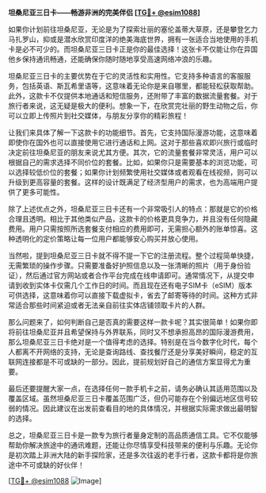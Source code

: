 **坦桑尼亚三日卡——畅游非洲的完美伴侣 [[TG💪+ @esim1088](https://t.me/s/esim1088)]**

如果你计划前往坦桑尼亚，无论是为了探索壮丽的塞伦盖蒂大草原，还是攀登乞力马扎罗山，抑或是潜水欣赏印度洋的绝美海底世界，拥有一张适合当地使用的手机卡是必不可少的。而坦桑尼亚三日卡正是你的最佳选择！这张卡不仅能让你在异国他乡保持通讯畅通，还能确保你随时随地享受高速网络冲浪的乐趣。

坦桑尼亚三日卡的主要优势在于它的灵活性和实用性。它支持多种语言的客服服务，包括英语、斯瓦希里语等，这意味着无论你是来自哪里，都能轻松获取帮助。此外，这款卡不仅提供本地通话和短信服务，还附带了丰富的数据流量套餐。对于旅行者来说，这无疑是极大的便利。想象一下，在欣赏完壮丽的野生动物之后，你可以立即上传照片到社交媒体，与朋友分享你的精彩旅程！

让我们来具体了解一下这款卡的功能细节。首先，它支持国际漫游功能，这意味着即使你在国外也可以直接使用它进行通话和上网。这对于那些喜欢即兴旅行或临时决定前往坦桑尼亚的朋友来说尤其方便。其次，它的流量套餐非常灵活，用户可以根据自己的需求选择不同价位的套餐。比如，如果你只是需要基本的浏览功能，可以选择较低价位的套餐；如果你计划频繁使用社交媒体或者观看在线视频，则可以升级到更高容量的套餐。这样的设计既满足了经济型用户的需求，也为高端用户提供了更多可能性。

除了上述优点之外，坦桑尼亚三日卡还有一个非常吸引人的特点：那就是它的价格合理且透明。相比于其他类似产品，这款卡的价格更具竞争力，并且没有任何隐藏费用。用户只需按照所选套餐支付相应的费用即可，无需担心额外的账单惊喜。这种透明化的定价策略让每一位用户都能够安心购买并放心使用。

当然啦，提到坦桑尼亚三日卡就不得不提一下它的注册流程。整个过程简单快捷，无需繁琐的操作步骤。只需要准备好护照信息以及一张清晰的照片（用于身份验证），然后通过官方网站或者合作平台完成在线申请即可。通常情况下，从提交申请到收到实体卡仅需几个工作日的时间。而且现在还有电子SIM卡（eSIM）版本可供选择，这意味着你可以直接下载虚拟卡，省去了邮寄等待的时间。这种方式非常适合那些时间紧迫或者无法亲自前往实体店铺领取卡片的人群。

那么问题来了，如何判断自己是否真的需要这样一款卡呢？其实很简单！如果你即将前往坦桑尼亚并且希望保持与外界联系，同时又不想承担高昂的国际漫游费用，那么坦桑尼亚三日卡绝对是一个值得考虑的选择。特别是在当今数字化时代，每个人都离不开网络的支持，无论是查询路线、查找餐厅还是分享美好瞬间，稳定的互联网连接都是不可或缺的一部分。因此，提前规划好自己的通信方案显得尤为重要。

最后还要提醒大家一点，在选择任何一款手机卡之前，请务必确认其适用范围以及覆盖区域。虽然坦桑尼亚三日卡覆盖范围广泛，但仍可能存在个别偏远地区信号较弱的情况。因此建议在出发前查看目的地的具体情况，并根据实际需求做出最明智的选择。

总之，坦桑尼亚三日卡是一款专为旅行者量身定制的高品质通信工具。它不仅能够帮助你解决旅途中的通讯难题，还能让你尽情享受科技带来的便利与乐趣。无论你是初次踏上非洲大陆的新手探险家，还是多次往返的老手行者，这款卡都将是你旅途中不可或缺的好伙伴！

[[TG💪+ @esim1088](https://t.me/s/esim1088) ![Image](https://i.postimg.cc/4NQfJmqS/Snipaste-2025-05-13-00-14-12.png)]